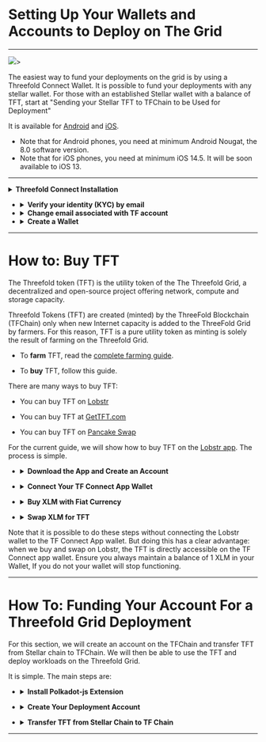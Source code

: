 
# Setting Up Your Wallets and Accounts to Deploy on The Grid
***

<img src="https://github.com/threefoldfoundation/info_threefold_pub/blob/wethreepedia_mik/wiki/wethreepedia/farming/img/farming_wallet_5.png?raw=true"  class="thumbnail25-100">>

The easiest way to fund your deployments on the grid is by using a Threefold Connect Wallet. It is possible to fund your deployments with any stellar wallet. For those with an established Stellar wallet with a balance of TFT, start at "Sending your Stellar TFT to TFChain to be Used for Deployment"

It is available for [Android](https://play.google.com/store/apps/details?id=org.jimber.threebotlogin&hl=en&gl=US) and [iOS](https://apps.apple.com/us/app/threefold-connect/id1459845885).

- Note that for Android phones, you need at minimum Android Nougat, the 8.0 software version.
- Note that for iOS phones, you need at minimum iOS 14.5. It will be soon available to iOS 13.

___
<details>
	<summary><b>Threefold Connect Installation</b></summary>

___
Either use the links above, or search for the Threefold Connect App on the Apple Store or the Google Play store. Then install and open the app. If you want to leave a 5 star review of the App, no one here will stop you!

<img src="https://github.com/threefoldfoundation/info_threefold_pub/raw/wethreepedia_mik/wiki/wethreepedia/farming/img/farming_tf_wallet_1.png"  class="thumbnail25-100">>

<img src="https://github.com/threefoldfoundation/info_threefold_pub/raw/wethreepedia_mik/wiki/wethreepedia/farming/img/farming_tf_wallet_2.png"  class="thumbnail25-100">>

___
When you try to open the App, if you get an error message such as : "Error in initialization in Flagsmith...", you might need to upgrade your phone to a newer software version (8.0 for Android and 13 for iOS).

Once you are in the application, you will see some introduction pages to help you familiarize with the TF Connect App. You will also be asked to read and accept Threefold's Terms and conditions.

<img src="https://github.com/threefoldfoundation/info_threefold_pub/raw/wethreepedia_mik/wiki/wethreepedia/farming/img/farming_tf_wallet_3.png"  class="thumbnail25-100">>

<img src="https://github.com/threefoldfoundation/info_threefold_pub/raw/wethreepedia_mik/wiki/wethreepedia/farming/img/farming_tf_wallet_4.png"  class="thumbnail25-100">>

___
You will then be asked to either *SIGN UP* or *RECOVER ACCOUNT*. For now, we will show how to sign up. Later in the guide, we will show you how to recover an account.

<img src="https://github.com/threefoldfoundation/info_threefold_pub/raw/wethreepedia_mik/wiki/wethreepedia/farming/img/farming_tf_wallet_5.png"  class="thumbnail25-100">>

___
You will then be asked to choose a *Threefold Connect Id*. This ID will be used, as well as the seed phrase, when you want to recover an account. Choose wisely. And do not forget it! Here we will use TFExample, as an example.

<img src="https://github.com/threefoldfoundation/info_threefold_pub/raw/wethreepedia_mik/wiki/wethreepedia/farming/img/farming_tf_wallet_6.png"  class="thumbnail25-100">>

___
Next, you need to add a valid email address. This will be used as a broad KYC. You will need to access your email and confirm the validation email from Threefold to use properly the TF Connect App Wallet.

<img src="https://github.com/threefoldfoundation/info_threefold_pub/raw/wethreepedia_mik/wiki/wethreepedia/farming/img/farming_tf_wallet_7.png"  class="thumbnail25-100">>

___
Then, the next step is crucial! Make sure no one is around looking at your screen. You will be shown your seed phrase. Keep this in a secure and offline place. You will need the 3bot ID and the seed phrase to recover your account. This seed phrase is of utmost important. Do not lose it nor give it to anyone.

<img src="https://github.com/threefoldfoundation/info_threefold_pub/raw/wethreepedia_mik/wiki/wethreepedia/farming/img/farming_tf_wallet_8.png"  class="thumbnail25-100">>

___
Once you've hit Next, you will be asked to write down 3 random words of your seed phrase. This is a necessary step to ensure you have taken the time to write down your seed phrase.

<img src="https://github.com/threefoldfoundation/info_threefold_pub/blob/wethreepedia_mik/wiki/wethreepedia/farming/img/farming_tf_wallet_9.png?raw=true"  class="thumbnail25-100">>

___
Then, you'll be asked to confirm your TF 3bot name and the associated email.

<img src="https://github.com/threefoldfoundation/info_threefold_pub/blob/wethreepedia_mik/wiki/wethreepedia/farming/img/farming_tf_wallet_10.png?raw=true"  class="thumbnail25-100">>

___
Finally, you will be asked to choose a 4-digit pin. This will be needed to use the Threefold Connect App. If you ever forget this 4-digit pin, you will need to recover your account from your 3bot name and your seed phrase. You will need to confirm the new pin in the next step.

<img src="https://github.com/threefoldfoundation/info_threefold_pub/blob/wethreepedia_mik/wiki/wethreepedia/farming/img/farming_tf_wallet_11.png?raw=true"  class="thumbnail25-100">>

___
That's it! You've created your Threefold Connect account. You can press the hamburger menu on the top left to explore the Threefold Connect App.

<img src="https://github.com/threefoldfoundation/info_threefold_pub/blob/wethreepedia_mik/wiki/wethreepedia/farming/img/farming_tf_wallet_12.png?raw=true"  class="thumbnail25-100">>

___
In the next step, we will create a Threefold Connect Wallet. You'll see, it's very simple!

</details>


- <details>
    <summary><b>Verify your identity (KYC) by email</b></summary>
	
	___

	Once you've created your account, an email will be sent to the email address you've chosen in the account creation process. 
    - To verify your email, go on your email account and open the email sent by *info@openkyc.live* with the subject *Verify your email address*. 
        - In this email, click on the link *Verify my email address*. This will lead you to a *login.threefold.me* link. The process should be automatic. Once this is done, you will receive a confirmation on screen, as well as on your phone.

	<img src="https://github.com/threefoldfoundation/info_threefold_pub/raw/wethreepedia_mik/wiki/wethreepedia/farming/img/farming_tf_wallet_39.png"  class="thumbnail25-100">>

	<img src="https://github.com/threefoldfoundation/info_threefold_pub/raw/wethreepedia_mik/wiki/wethreepedia/farming/img/farming_tf_wallet_40.png"  class="thumbnail50-100">

	<img src="https://github.com/threefoldfoundation/info_threefold_pub/raw/wethreepedia_mik/wiki/wethreepedia/farming/img/farming_tf_wallet_41.png"  class="thumbnail25-100">>
	
	___
	If for some reason, you did not receive the verification email, simply click on *Verify* and another email will be sent.

	<img src="https://github.com/threefoldfoundation/info_threefold_pub/raw/wethreepedia_mik/wiki/wethreepedia/farming/img/farming_tf_wallet_42.png"  class="thumbnail25-100">>

	<img src="https://github.com/threefoldfoundation/info_threefold_pub/raw/wethreepedia_mik/wiki/wethreepedia/farming/img/farming_tf_wallet_43.png"  class="thumbnail25-100">>

	___
	</details>
	
- <details>
    <summary><b> Change email associated with TF account</b></summary>

	___
	If you want to change your email, simply click on the *pencil* next to your email and write another email. You will need to redo the KYC verification process.

	<img src="https://github.com/threefoldfoundation/info_threefold_pub/raw/wethreepedia_mik/wiki/wethreepedia/farming/img/farming_tf_wallet_44.png"  class="thumbnail25-100">>
	
	___
	</details>

- <details><summary><b>Create a Wallet</b></summary>

	___
	To create a wallet, click on the Threefold Connect App menu. This is what you see. Choose *Wallet*.

	<img src="https://github.com/threefoldfoundation/info_threefold_pub/raw/wethreepedia_mik/wiki/wethreepedia/farming/img/farming_tf_wallet_13.png"  class="thumbnail25-100">>

	___
	Once you are in the section *Wallet*, click on *Create Initial Wallet*. If it doesn't work the first time, retry some more. If you have trouble creating a wallet, make sure your connection is reliable. You can try a couple of minutes later if it still doesn't work. With a reliable connection, there shouldn't be any problem. Contact TF Support if problems persist.

	<img src="https://github.com/threefoldfoundation/info_threefold_pub/raw/wethreepedia_mik/wiki/wethreepedia/farming/img/farming_tf_wallet_14.png"  class="thumbnail25-100">>

	___
	This is what you see when the TF Grid is initializing your wallet.

	<img src="https://github.com/threefoldfoundation/info_threefold_pub/raw/wethreepedia_mik/wiki/wethreepedia/farming/img/farming_tf_wallet_15.png"  class="thumbnail25-100">>

	___
	Once your wallet is initialized, you will see *No blanace found for this wallet*. You can click on this button to enter the wallet.

	<img src="https://github.com/threefoldfoundation/info_threefold_pub/raw/wethreepedia_mik/wiki/wethreepedia/farming/img/farming_tf_wallet_16.png"  class="thumbnail25-100">>

	___
	Once inside your wallet, this is what you see.

	<img src="https://github.com/threefoldfoundation/info_threefold_pub/raw/wethreepedia_mik/wiki/wethreepedia/farming/img/farming_tf_wallet_17.png"  class="thumbnail25-100">>

	___
	We will now see where the Stellar and the TF Chain Addresses and Secrets are to be found. We will also changing the wallet name. To do so, click on the *circled i* at the bottom right of the screen.

	<img src="https://github.com/threefoldfoundation/info_threefold_pub/raw/wethreepedia_mik/wiki/wethreepedia/farming/img/farming_tf_wallet_18.png"  class="thumbnail25-100">>

	<img src="https://github.com/threefoldfoundation/info_threefold_pub/raw/wethreepedia_mik/wiki/wethreepedia/farming/img/farming_tf_wallet_19.png"  class="thumbnail25-100">>

	___
	You can choose the name you want for your wallet. Here we use TFWalletExample. Note that you can also use alphanumeric characters.

	<img src="https://github.com/threefoldfoundation/info_threefold_pub/raw/wethreepedia_mik/wiki/wethreepedia/farming/img/farming_tf_wallet_20.png"  class="thumbnail25-100">>

	___
	At the top of the section *Wallet*, we can see that the name has changed.

	<img src="https://github.com/threefoldfoundation/info_threefold_pub/raw/wethreepedia_mik/wiki/wethreepedia/farming/img/farming_tf_wallet_21.png"  class="thumbnail25-100">>

	___
	Now, if you want to copy your Stellar Address, simply click on the button presented with the green circle. To access the TF Chain address, click on the button presented with the red circle. When your phone has copied the address, the TF App will give show a confirmation message as shown below.

	<img src="https://github.com/threefoldfoundation/info_threefold_pub/raw/wethreepedia_mik/wiki/wethreepedia/farming/img/farming_tf_wallet_22.png"  class="thumbnail25-100">>
	
	___
	In some situations, you will want to access the Stellar and TF Chain secrets. To do so, simply click on the "eye" button of the desired chain, and then copy the secret.

	<img src="https://github.com/threefoldfoundation/info_threefold_pub/raw/wethreepedia_mik/wiki/wethreepedia/farming/img/farming_tf_wallet_23.png"  class="thumbnail25-100">>

	</details>
___
<h1>How to: Buy TFT</h1>

The Threefold token (TFT) is the utility token of the The Threefold Grid, a decentralized and open-source project offering network, compute and storage capacity.

Threefold Tokens (TFT) are created (minted) by the ThreeFold Blockchain (TFChain) only when new Internet capacity is added to the ThreeFold Grid by farmers. For this reason, TFT is a pure utility token as minting is solely the result of farming on the Threefold Grid.

* To **farm** TFT, read the [complete farming guide](https://forum.threefold.io/t/threefold-farming-guide-part-1/2989).

* To **buy** TFT, follow this guide.

There are many ways to buy TFT:

* You can buy TFT on [Lobstr](https://lobstr.co/)

* You can buy TFT at [GetTFT.com](https://gettft.com/gettft/)

* You can buy TFT on [Pancake Swap](https://pancakeswap.finance/swap?inputCurrency=BNB&outputCurrency=0x8f0FB159380176D324542b3a7933F0C2Fd0c2bbf)

For the current guide, we will show how to buy TFT on the [Lobstr app](https://lobstr.co/).
The process is simple.

- <details><summary><b>Download the App and Create an Account</b></summary>

	___
	Go to [www.lobstr.co](https://www.lobstr.co) and download the Lobstr app.
	You can download it for Android or iOS.

	<img src="https://github.com/Mik-TF/gettft_tutorial/blob/main/img/gettft_1.png?raw=true"  width="15%" height="15%">

	___
	We will show here the steps for Android, but it is very similar with iOS.
	Once you've clicked on the Android button, you can click install on the Google Store page:

	<img src="https://github.com/Mik-TF/gettft_tutorial/blob/main/img/gettft_2.png?raw=true"  width="15%" height="15%">

	___
	Once the app is downloaded, open it:

	<img src="https://github.com/Mik-TF/gettft_tutorial/blob/main/img/gettft_3.png?raw=true"  width="15%" height="15%">

	___
	On the Lobstr app, click on **Create Account**:

	<img src="https://github.com/Mik-TF/gettft_tutorial/blob/main/img/gettft_4.png?raw=true"  width="15%" height="15%">

	___
	You will then need to enter your email address:

	<img src="https://github.com/Mik-TF/gettft_tutorial/blob/main/img/gettft_5.png?raw=true"  width="15%" height="15%">

	___
	Then, choose a safe password for your account:

	<img src="https://github.com/Mik-TF/gettft_tutorial/blob/main/img/gettft_6.png?raw=true"  width="15%" height="15%">

	___
	Once this is done, you will need to verify your email.

	Click on **Verify Email** and then go check your email inbox.

	<img src="https://github.com/Mik-TF/gettft_tutorial/blob/main/img/gettft_7.png?raw=true"  width="15%" height="15%">

	___
	Simply click on **Verify Email** on the email you've received.

	<img src="https://github.com/Mik-TF/gettft_tutorial/blob/main/img/gettft_8.png?raw=true"  width="15%" height="15%">

	___
	Once your email is verified, you can sign in to your Lobstr account:

	<img src="https://github.com/Mik-TF/gettft_tutorial/blob/main/img/gettft_9.png?raw=true"  width="15%" height="15%">

	<img src="https://github.com/Mik-TF/gettft_tutorial/blob/main/img/gettft_10.png?raw=true"  width="15%" height="15%">

	___
</details>


- <details><summary><b>Connect Your TF Connect App Wallet</b></summary>

	___
	You will then need to either create a new wallet or connect an existing wallet.

	Since we are working on the Threefold ecosystem, it is very easy and practical to simply connect your Threefold Connect app wallet. You can also create a new wallet.

	Using the TF Connect wallet is very useful and quick. When you buy XLM and swap XLM tokens for TFTs, they will be directly available on your TF Connect app wallet.

	<img src="https://github.com/Mik-TF/gettft_tutorial/blob/main/img/gettft_10.png?raw=true"  width="15%" height="15%">

	___
	To connect your TF Connect app wallet, you will need to find your Stellar address and chain secret key.
	This is very simple to do.

	Click on **I have a public or secret key**.

	<img src="https://github.com/Mik-TF/gettft_tutorial/blob/main/img/gettft_12.png?raw=true"  width="15%" height="15%">

	___
	As you can see on this next picture, you need the Stellar address and secret key to properly connect your TF Connect app wallet to Lobstr:

	<img src="https://github.com/Mik-TF/gettft_tutorial/blob/main/img/gettft_18.png?raw=true"  width="15%" height="15%">

	___
	To find your Stellar address and secret key, go on the TF Connect app and select the **Wallet** section:

	<img src="https://github.com/Mik-TF/gettft_tutorial/blob/main/img/gettft_13.png?raw=true"  width="15%" height="15%">

	___
	At the top of the section, click on the **copy** button to copy your Stellar Address:

	<img src="https://github.com/Mik-TF/gettft_tutorial/blob/main/img/gettft_17.png?raw=true"  width="15%" height="15%">

	___
	Now, we will find the Stellar secret key.
	At the botton of the section, click on the encircled **i** button:

	<img src="https://github.com/Mik-TF/gettft_tutorial/blob/main/img/gettft_14.png?raw=true"  width="15%" height="15%">

	___
	Then, click on the **eye** button to reveal your secret key:

	<img src="https://github.com/Mik-TF/gettft_tutorial/blob/main/img/gettft_15.png?raw=true"  width="15%" height="15%">

	___
	You can now simply click on the **copy** button on the right:

	<img src="https://github.com/Mik-TF/gettft_tutorial/blob/main/img/gettft_16.png?raw=true"  width="15%" height="15%">

	___
	That's it! You've now connected your TF Connect app wallet to your Lobstr account.

</details>

- <details><summary><b>Buy XLM with Fiat Currency</b></summary>

	___
	Now, all we need to do, is buy XLM and then swap it for TFT.
	It will be directly available in your TF Connect App wallet.

	On the Lobstr app, click on the top right menu button:

	<img src="https://github.com/Mik-TF/gettft_tutorial/blob/main/img/gettft_19.png?raw=true"  width="15%" height="15%">

	___
	Then, click on **Buy Crypto**:

	<img src="https://github.com/Mik-TF/gettft_tutorial/blob/main/img/gettft_20.png?raw=true"  width="15%" height="15%">

	___
	By default, the crypto selected is XLM. This is alright for us as we will quickly swap the XLM for TFT.

	On the Buy Crypto page, you can choose the type of Fiat currency you want.
	By default it is in USD. To select some othe fiat currency, you can click on **ALL** and see the available fiat currencies:
	)
	<img src="https://github.com/Mik-TF/gettft_tutorial/blob/main/img/gettft_21.png?raw=true"  width="15%" height="15%">

	___
	You can search or select the current you want for the transfer:

	<img src="https://github.com/Mik-TF/gettft_tutorial/blob/main/img/gettft_22.png?raw=true"  width="15%" height="15%">

	___
	You will then need to decide how much XLM you want to buy. Note that there can be a minimum amount.
	Once you chose the desired amount, click on **Continue**.

	<img src="https://github.com/Mik-TF/gettft_tutorial/blob/main/img/gettft_23.png?raw=true"  width="15%" height="15%">

	___
	Lobstr will then ask you to proceed to a payment method. In this case, it is Moonpay.
	Note that in some cases, your credit card won't accept Moonpay payments. You will simply need to confirm with them that you agree with transacting with Moonpay. This can be done by phone. Check with your bank and credit card company if this applies.

	<img src="https://github.com/Mik-TF/gettft_tutorial/blob/main/img/gettft_24.png?raw=true"  width="15%" height="15%">

	___
	Once you've set up your Moonpay payment method, you will need to process and confirm the transaction:

	<img src="https://github.com/Mik-TF/gettft_tutorial/blob/main/img/gettft_25.png?raw=true"  width="15%" height="15%">
	<img src="https://github.com/Mik-TF/gettft_tutorial/blob/main/img/gettft_26.png?raw=true"  width="15%" height="15%">

	___
	You will then see a processing window.
	This process is usually fast. Within a few minutes, you should receive your XLM.

	<img src="https://github.com/Mik-TF/gettft_tutorial/blob/main/img/gettft_27.png?raw=true"  width="15%" height="15%">

	___
	Once you've received your XLM, you will receive a notification:

	<img src="https://github.com/Mik-TF/gettft_tutorial/blob/main/img/gettft_28.png?raw=true"  width="15%" height="15%">

	___
	When your transaction is complete, you will see this message:

	<img src="https://github.com/Mik-TF/gettft_tutorial/blob/main/img/gettft_29.png?raw=true"  width="15%" height="15%">

	___
	On the Trade History page, you can choose to download the csv file version of your transaction:

	<img src="https://github.com/Mik-TF/gettft_tutorial/blob/main/img/gettft_30.png?raw=true"  width="15%" height="15%">

	That's it! You've bought XLM on Lobstr and Moonpay.

</details>

- <details><summary><b>Swap XLM for TFT</b></summary>

	___
	Now we want to swap the XLM tokens for the Threefold tokens (TFT).
	This is even easier than the previous steps.

	Go to the Lobstr Home menu and select **Swap**:

	<img src="https://github.com/Mik-TF/gettft_tutorial/blob/main/img/gettft_31.png?raw=true"  width="15%" height="15%">

	___
	On the **Swap** page, write "tft" and select the Threefold token:

	<img src="https://github.com/Mik-TF/gettft_tutorial/blob/main/img/gettft_32.png?raw=true"  width="15%" height="15%">

	___
	Select the amount of XLM you want to swap. It is recommended to keep at least 1 XLM in your wallet for transaction fees.

	<img src="https://github.com/Mik-TF/gettft_tutorial/blob/main/img/gettft_33.png?raw=true"  width="15%" height="15%">

	___
	Within a few seconds, you will receive a confirmation that your swap is completed:
	Note that the TFT is directly sent on your TF Connect app wallet.

	<img src="https://github.com/Mik-TF/gettft_tutorial/blob/main/img/gettft_34.png?raw=true"  width="15%" height="15%">

	___
	That's it. You've swapped XLM for TFT.

	You can now use your TFT to deploy workloads on the Threefold Grid.

</details>

Note that it is possible to do these steps without connecting the Lobstr wallet to the TF Connect App wallet. But doing this has a clear advantage: when we buy and swap on Lobstr, the TFT is directly accessible on the TF Connect app wallet. Ensure you always maintain a balance of 1 XLM in your Wallet, If you do not your wallet will stop functioning.

___

<h1> How To: Funding Your Account For a Threefold Grid Deployment</h1>

For this section, we will create an account on the TFChain and transfer TFT from Stellar chain to TFChain. We will then be able to use the TFT and deploy workloads on the Threefold Grid.

It is simple. The main steps are:

- <details><summary><b>Install Polkadot-js Extension</b></summary>

	___
	Go to the Threefold Dashboard: https://dashboard.grid.tf/

	If you don't have the Polkadot extension installed on your browser, you will be able to click on the download link directly on the Threefold Dashboard page:

	<img src="https://github.com/Mik-TF/dashboardTutorialShort/blob/main/img/dashboard_1.png?raw=true"  class="thumbnail50-100">

	___
	This link will lead you to the Polkadot extension download page: https://polkadot.js.org/extension/
	
	<img src="https://github.com/Mik-TF/dashboardTutorialShort/blob/main/img/dashboard_2.png?raw=true"  class="thumbnail50-100">

	___
	Then, simply click on "Add to Chrome".

	<img src="https://github.com/Mik-TF/dashboardTutorialShort/blob/main/img/dashboard_3.png?raw=true"  class="thumbnail50-100">

	___
	Then, confirm by clicking on "Add extension".

	<img src="https://github.com/Mik-TF/dashboardTutorialShort/blob/main/img/dashboard_4.png?raw=true"  class="thumbnail50-100">

	___
	You can now access the extension by clicking on the browser's extension button on the top right of the screen, and by then clicking on *polkadot{.js} extension*:

	<img src="https://github.com/Mik-TF/dashboardTutorialShort/blob/main/img/dashboard_5.png?raw=true"  class="thumbnail50-100">

	___
	Make sure to carefully read the Polkadot message then click on **Understood, let me continue**:

	<img src="https://github.com/Mik-TF/dashboardTutorialShort/blob/main/img/dashboard_6.png?raw=true"  class="thumbnail50-100">

	___
	Then click on the **plus** symbol to create a new account:

	<img src="https://github.com/Mik-TF/dashboardTutorialShort/blob/main/img/dashboard_7.png?raw=true"  class="thumbnail50-100">

	___
	For this next step, you should be very careful. Your seed phrase is your only access to your account. Make sure to keep a copy somewhere safe and offline.

	<img src="https://github.com/Mik-TF/dashboardTutorialShort/blob/main/img/dashboard_8.png?raw=true"  class="thumbnail50-100">

	___
	After, choose a name for your account and a password:
	
	<img src="https://github.com/Mik-TF/dashboardTutorialShort/blob/main/img/dashboard_9.png?raw=true"  class="thumbnail50-100">

	___
	Your account is now created. You can see it when you open the Polkadot extension on your browser:

	<img src="https://github.com/Mik-TF/dashboardTutorialShort/blob/main/img/dashboard_10.png?raw=true"  class="thumbnail50-100">

</details>

- <details><summary><b>Create Your Deployment Account</b></summary>

	___
	Now, when you go on the [Threefold Dashboard](https://dashboard.grid.tf/), you can click on the **Connect** button on the top right corner:

	<img src="https://github.com/Mik-TF/dashboardTutorialShort/blob/main/img/dashboard_11.png?raw=true"  class="thumbnail50-100">

	___
	You will then need to grant the Threefold Dashboard access to your Polkadot account.

	Accept the terms and then write your password to confirm:

	<img src="https://github.com/Mik-TF/dashboardTutorialShort/blob/main/img/dashboard_12.png?raw=true"  class="thumbnail50-100">

	<img src="https://github.com/Mik-TF/dashboardTutorialShort/blob/main/img/dashboard_13.png?raw=true"  class="thumbnail50-100">

	___
	Then, simply click on your account name to access the Threefold Dashboard:

	<img src="https://github.com/Mik-TF/dashboardTutorialShort/blob/main/img/dashboard_14.png?raw=true"  class="thumbnail50-100">

	___
	Once you open your account, you will want to create a Twin ID. Make sure it is written **::1** in the box and click **Create**. 

	<img src="https://github.com/Mik-TF/dashboardTutorialShort/blob/main/img/dashboard_15.png?raw=true"  class="thumbnail50-100">

	___
	You will also be asked to confirm the transaction.

	<img src="https://github.com/Mik-TF/dashboardTutorialShort/blob/main/img/dashboard_13.png?raw=true"  class="thumbnail50-100">

	That's it! You've successfully created an account on the TFChain thanks to the Polkadot extension. You can now access the Threefold Dashboard.

	On to the next section! Where we will transfer (or swap) TFT from the Stellar Chain on your Threefold Connect app wallet to the TFChain on the Threefold Dashboard.

	You'll see, this is so easy thanks to the Threefold Dashboard configuration.

</details>

- <details>
	<summary><b>Transfer TFT from Stellar Chain to TF Chain</b></summary>

	___
	On the [Threefold Dashboard](https://dashboard.grid.tf/), click on the **Portal**, then click on **Swap**.

	Make sure the chain **stellar** is selected. Then click **Deposit**, as we want to deposit TFT from the Stellar Chain to the TFChain.

	<img src="https://github.com/Mik-TF/dashboardTutorialShort/blob/main/img/dashboard_16.png?raw=true"  class="thumbnail50-100">

	___
	Next, you will want to scan the QR code shown on the screen. Scan the QR code with your Threefold Connect app.

	> Note that you can also manually enter your Stellar Chain address as well as the Twin ID.

	<img src="https://github.com/Mik-TF/dashboardTutorialShort/blob/main/img/dashboard_17.png?raw=true"  class="thumbnail50-100">

	___
	Now open up your Threefold Connect app and follow those steps:

	Click on the **Home** menu:

	<img src="https://github.com/Mik-TF/dashboardTutorialShort/blob/main/img/dashboard_18.png?raw=true"  class="thumbnail50-100">

	___
	Click on **Wallet**:

	<img src="https://github.com/Mik-TF/dashboardTutorialShort/blob/main/img/dashboard_19.png?raw=true"  class="thumbnail50-100">

	___
	Then, click on **Send Coins**:

	<img src="https://github.com/Mik-TF/dashboardTutorialShort/blob/main/img/dashboard_20.png?raw=true"  class="thumbnail50-100">

	___
	On the next page, select the **Stellar** chain, then click on **SCAN QR**:

	<img src="https://github.com/Mik-TF/dashboardTutorialShort/blob/main/img/dashboard_21.png?raw=true"  class="thumbnail50-100">

	___
	This will automatically write the correct address and twin ID.

	You can now write the amount of TFT you wish to send, and then click **SEND**

	> We recommend to try with a small amount of TFT first to make sure everything is OK.
	>
	> The transfer fees are of 1 TFT per transfer.

	<img src="https://github.com/Mik-TF/dashboardTutorialShort/blob/main/img/dashboard_22.png?raw=true"  class="thumbnail50-100">

	___
	You will then simply need to confirm the transaction. It is a good opportunity to make sure everything is OK.

	<img src="https://github.com/Mik-TF/dashboardTutorialShort/blob/main/img/dashboard_23.png?raw=true"  class="thumbnail50-100">

	___
	You should then receive your TFT on your Dashboard account within a few minutes.

	You can see your TFT balanced on the top of the screen. Here's an example of what it could look like:

	<img src="https://github.com/Mik-TF/dashboardTutorialShort/blob/main/img/dashboard_24.png?raw=true"  class="thumbnail50-100">

	> Note: You might need to refresh (reload) the webpage to see the new TFT added to the account.

	That's it! You've swapped TFT from Stellar Chain to TFChain.
</details>

___


